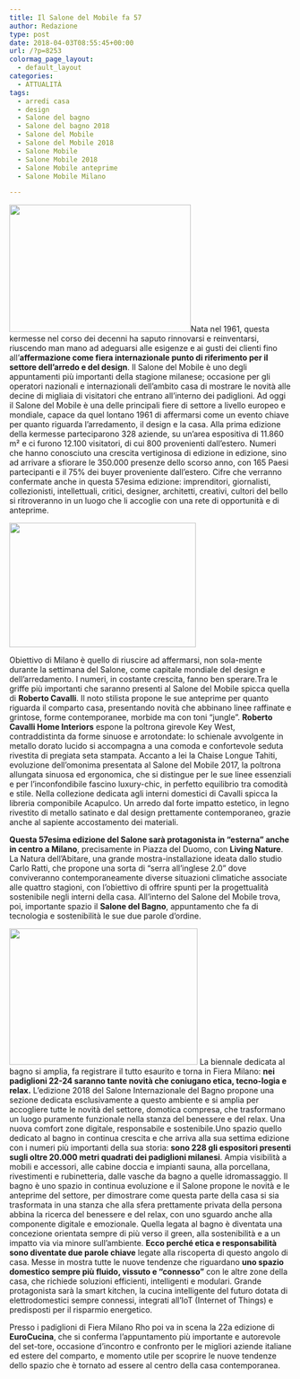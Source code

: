 ```yaml
---
title: Il Salone del Mobile fa 57
author: Redazione
type: post
date: 2018-04-03T08:55:45+00:00
url: /?p=8253
colormag_page_layout:
  - default_layout
categories:
  - ATTUALITÀ
tags:
  - arredi casa
  - design
  - Salone del bagno
  - Salone del bagno 2018
  - Salone del Mobile
  - Salone del Mobile 2018
  - Salone Mobile
  - Salone Mobile 2018
  - Salone Mobile anteprime
  - Salone Mobile Milano

---
```

<img decoding="async" loading="lazy" class=" wp-image-8258 alignleft" src="https://progressonline.it/wp-content/uploads/2018/04/download.jpg" alt="" width="324" height="227" />Nata nel 1961, questa kermesse nel corso dei decenni ha saputo rinnovarsi e reinventarsi, riuscendo man mano ad adeguarsi alle esigenze e ai gusti dei clienti fino all’**affermazione come fiera internazionale punto di riferimento per il settore dell’arredo e del design**. Il Salone del Mobile è uno degli appuntamenti più importanti della stagione milanese; occasione per gli operatori nazionali e internazionali dell’ambito casa di mostrare le novità alle decine di migliaia di visitatori che entrano all’interno dei padiglioni. Ad oggi il Salone del Mobile è una delle principali fiere di settore a livello europeo e mondiale, capace da quel lontano 1961 di affermarsi come un evento chiave per quanto riguarda l’arredamento, il design e la casa. Alla prima edizione della kermesse parteciparono 328 aziende, su un’area espositiva di 11.860 m² e ci furono 12.100 visitatori, di cui 800 provenienti dall’estero. Numeri che hanno conosciuto una crescita vertiginosa di edizione in edizione, sino ad arrivare a sfiorare le 350.000 presenze dello scorso anno, con 165 Paesi partecipanti e il 75% dei buyer proveniente dall’estero. Cifre che verranno confermate anche in questa 57esima edizione: imprenditori, giornalisti, collezionisti, intellettuali, critici, designer, architetti, creativi, cultori del bello si ritroveranno in un luogo che li accoglie con una rete di opportunità e di anteprime.

<img decoding="async" loading="lazy" class=" wp-image-8256 alignright" src="https://progressonline.it/wp-content/uploads/2018/04/salonemobile20142-300x200.jpg" alt="" width="333" height="222" /> 

Obiettivo di Milano è quello di riuscire ad affermarsi, non sola-mente durante la settimana del Salone, come capitale mondiale del design e dell’arredamento. I numeri, in costante crescita, fanno ben sperare.Tra le griffe più importanti che saranno presenti al Salone del Mobile spicca quella di **Roberto Cavalli**. Il noto stilista propone le sue anteprime per quanto riguarda il comparto casa, presentando novità che abbinano linee raffinate e grintose, forme contemporanee, morbide ma con toni “jungle”. **Roberto Cavalli Home Interiors** espone la poltrona girevole Key West, contraddistinta da forme sinuose e arrotondate: lo schienale avvolgente in metallo dorato lucido si accompagna a una comoda e confortevole seduta rivestita di pregiata seta stampata. Accanto a lei la Chaise Longue Tahiti, evoluzione dell’omonima presentata al Salone del Mobile 2017, la poltrona allungata sinuosa ed ergonomica, che si distingue per le sue linee essenziali e per l’inconfondibile fascino luxury-chic, in perfetto equilibrio tra comodità e stile. Nella collezione dedicata agli interni domestici di Cavalli spicca la libreria componibile Acapulco. Un arredo dal forte impatto estetico, in legno rivestito di metallo satinato e dal design prettamente contemporaneo, grazie anche al sapiente accostamento dei materiali.  
<!--nextpage-->

  
**Questa 57esima edizione del Salone sarà protagonista in “esterna” anche in centro a Milano**, precisamente in Piazza del Duomo, con **Living Nature**. La Natura dell’Abitare, una grande mostra-installazione ideata dallo studio Carlo Ratti, che propone una sorta di “serra all’inglese 2.0” dove conviveranno contemporaneamente diverse situazioni climatiche associate alle quattro stagioni, con l’obiettivo di offrire spunti per la progettualità sostenibile negli interni della casa. All’interno del Salone del Mobile trova, poi, importante spazio il **Salone del Bagno**, appuntamento che fa di tecnologia e sostenibilità le sue due parole d’ordine.

<img decoding="async" loading="lazy" class=" wp-image-8255 alignleft" src="https://progressonline.it/wp-content/uploads/2018/04/salone-del-mobile-2018-salone-internazionale-bagno-2018-300x216.jpeg" alt="" width="336" height="243" /> La biennale dedicata al bagno si amplia, fa registrare il tutto esaurito e torna in Fiera Milano: **nei padiglioni 22-24 saranno tante novità che coniugano etica, tecno-logia e relax.** L’edizione 2018 del Salone Internazionale del Bagno propone una sezione dedicata esclusivamente a questo ambiente e si amplia per accogliere tutte le novità del settore, domotica compresa, che trasformano un luogo puramente funzionale nella stanza del benessere e del relax. Una nuova comfort zone digitale, responsabile e sostenibile.Uno spazio quello dedicato al bagno in continua crescita e che arriva alla sua settima edizione con i numeri più importanti della sua storia: **sono 228 gli espositori presenti sugli oltre 20.000 metri quadrati dei padiglioni milanesi**. Ampia visibilità a mobili e accessori, alle cabine doccia e impianti sauna, alla porcellana, rivestimenti e rubinetteria, dalle vasche da bagno a quelle idromassaggio. Il bagno è uno spazio in continua evoluzione e il Salone propone le novità e le anteprime del settore, per dimostrare come questa parte della casa si sia trasformata in una stanza che alla sfera prettamente privata della persona abbina la ricerca del benessere e del relax, con uno sguardo anche alla componente digitale e emozionale. Quella legata al bagno è diventata una concezione orientata sempre di più verso il green, alla sostenibilità e a un impatto via via minore sull’ambiente. **Ecco perché etica e responsabilità sono diventate due parole chiave** legate alla riscoperta di questo angolo di casa. Messe in mostra tutte le nuove tendenze che riguardano **uno spazio domestico sempre più fluido, vissuto e “connesso”** con le altre zone della casa, che richiede soluzioni efficienti, intelligenti e modulari. Grande protagonista sarà la smart kitchen, la cucina intelligente del futuro dotata di elettrodomestici sempre connessi, integrati all’IoT (Internet of Things) e predisposti per il risparmio energetico.

Presso i padiglioni di Fiera Milano Rho poi va in scena la 22a edizione di **EuroCucina**, che si conferma l’appuntamento più importante e autorevole del set-tore, occasione d’incontro e confronto per le migliori aziende italiane ed estere del comparto, e momento utile per scoprire le nuove tendenze dello spazio che è tornato ad essere al centro della casa contemporanea.